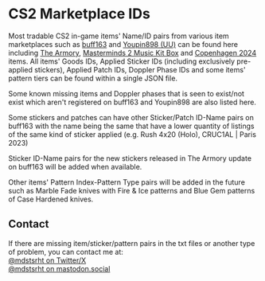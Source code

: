 # CS2 Marketplace IDs

Most tradable CS2 in-game items' Name/ID pairs from various item marketplaces such as [buff163](https://buff.163.com) and [Youpin898 (UU)](https://www.youpin898.com/) can be found here including [The Armory](https://store.steampowered.com/sale/armory), [Masterminds 2 Music Kit Box](https://store.steampowered.com/news/app/730/view/4273439871236872890) and [Copenhagen 2024](https://counter-strike.net/newsentry/6727887174668178386) items. All items' Goods IDs, Applied Sticker IDs (including exclusively pre-applied stickers), Applied Patch IDs, Doppler Phase IDs and some items' pattern tiers can be found within a single JSON file.<br>

Some known missing items and Doppler phases that is seen to exist/not exist which aren't registered on buff163 and Youpin898 are also listed here.<br>

Some stickers and patches can have other Sticker/Patch ID-Name pairs on buff163 with the name being the same that have a lower quantity of listings of the same kind of sticker applied (e.g. Rush 4x20 (Holo), CRUC1AL | Paris 2023)<br>

Sticker ID-Name pairs for the new stickers released in The Armory update on buff163 will be added when available.

Other items' Pattern Index-Pattern Type pairs will be added in the future such as Marble Fade knives with Fire & Ice patterns and Blue Gem patterns of Case Hardened knives.

## Contact

If there are missing item/sticker/pattern pairs in the txt files or another type of problem, you can contact me at:<br>
[@mdstsrht on Twitter/X](https://twitter.com/mdstsrht)<br>
[@mdstsrht on mastodon.social](https://mastodon.social/@mdstsrht)